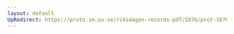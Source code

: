 ```yaml
---
layout: default
UpRedirect: https://pruto.im.uu.se/riksdagen-records-pdf/1876/prot-1876--ak--043.pdf
---
```

